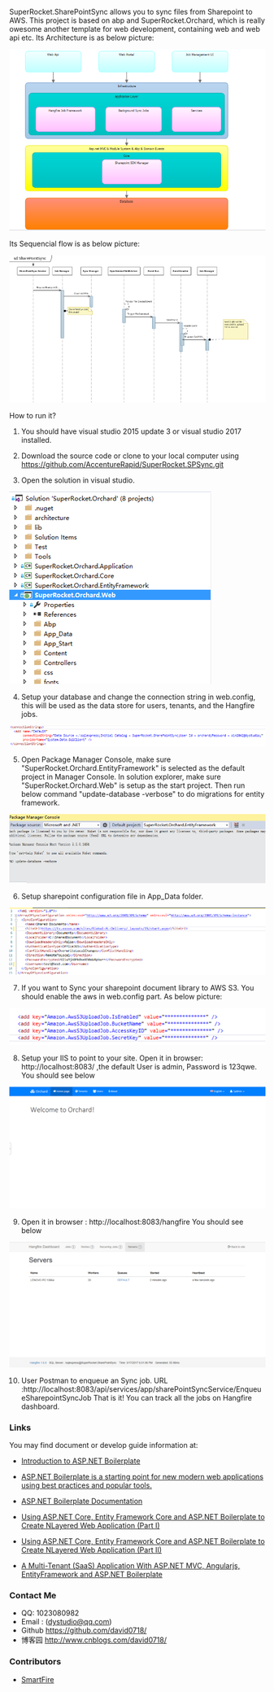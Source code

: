 SuperRocket.SharePointSync allows you to sync files from Sharepoint to AWS.
This project is based on abp and SuperRocket.Orchard, which is really owesome another template for web development, containing web and web api etc.
Its Architecture is as below picture: 

![](https://github.com/AccentureRapid/SuperRocket.SPSync/blob/master/pic/2.png)

Its Sequencial flow is as below picture:  

![](https://github.com/AccentureRapid/SuperRocket.SPSync/blob/master/pic/1.png)

How to run it?
1.	You should have visual studio 2015 update 3 or visual studio 2017 installed.

2.	Download the source code or clone to your local computer using https://github.com/AccentureRapid/SuperRocket.SPSync.git

3.	Open the solution in visual studio.

![](https://github.com/AccentureRapid/SuperRocket.SPSync/blob/master/pic/3.png)

4.	Setup your database and change the connection string in web.config, this will be used as the data store for users, tenants, and the Hangfire jobs.  

![](https://github.com/AccentureRapid/SuperRocket.SPSync/blob/master/pic/connection.png)

5.	Open Package Manager Console, make sure "SuperRocket.Orchard.EntityFramework" is selected as the default project in Manager Console. In solution explorer, make sure "SuperRocket.Orchard.Web" is setup as the start project. Then run below command "update-database -verbose" to do migrations for entity framework.  

![](https://github.com/AccentureRapid/SuperRocket.SPSync/blob/master/pic/initial_db.png)

6.	Setup sharepoint configuration file in App_Data folder. 

![](https://github.com/AccentureRapid/SuperRocket.SPSync/blob/master/pic/sharepoint_credential.png)

7.	If you want to Sync your sharepoint document library to AWS S3. You should enable the aws in web.config part. As below picture:
 
![](https://github.com/AccentureRapid/SuperRocket.SPSync/blob/master/pic/aws_setting.png) 
 
8.	Setup your IIS to point to your site. Open it in browser: http://localhost:8083/ ,the default User is admin, Password is 123qwe. You should see below  

![](https://github.com/AccentureRapid/SuperRocket.SPSync/blob/master/pic/dashboard.png) 

9.	Open it in browser : http://localhost:8083/hangfire You should see below  

![](https://github.com/AccentureRapid/SuperRocket.SPSync/blob/master/pic/hangfire.png) 

10.	User Postman to enqueue an Sync job. URL :http://localhost:8083/api/services/app/sharePointSyncService/EnqueueSharepointSyncJob That is it! You can track all the jobs on Hangfire dashboard.

### Links
You may find document or develop guide information at:

  * [Introduction to ASP.NET Boilerplate](https://www.codeproject.com/Articles/768664/Introduction-to-ASP-NET-Boilerplate)
  
  * [ASP.NET Boilerplate is a starting point for new modern web applications using best practices and popular tools.](http://aspnetboilerplate.com/)
  
  * [ASP.NET Boilerplate Documentation](http://aspnetboilerplate.com/Pages/Documents)
  
  * [Using ASP.NET Core, Entity Framework Core and ASP.NET Boilerplate to Create NLayered Web Application (Part I)](https://www.codeproject.com/Articles/1115763/Using-ASP-NET-Core-Entity-Framework-Core-and-ASP-N)
  
  * [Using ASP.NET Core, Entity Framework Core and ASP.NET Boilerplate to Create NLayered Web Application (Part II)](https://www.codeproject.com/Articles/1117216/Using-ASP-NET-Core-Entity-Framework-Core-and-ASP)

  * [A Multi-Tenant (SaaS) Application With ASP.NET MVC, Angularjs, EntityFramework and ASP.NET Boilerplate](https://www.codeproject.com/Articles/1043326/A-Multi-Tenant-SaaS-Application-With-ASP-NET-MVC-A)

### Contact Me
  * QQ: 1023080982
  * Email : (dystudio@qq.com)
  * Github https://github.com/david0718/
  * 博客园 http://www.cnblogs.com/david0718/
    
### Contributors
  * [SmartFire](https://github.com/david0718)
